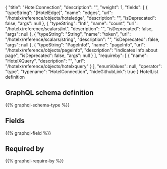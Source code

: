 {
  "title": "HotelConnection",
  "description": "",
  "weight": 1,
  "fields": [
    {
      "typeString": "[HotelEdge]",
      "name": "edges",
      "url": "/hotelx/reference/objects/hoteledge",
      "description": "",
      "isDeprecated": false,
      "args": null
    },
    {
      "typeString": "Int!",
      "name": "count",
      "url": "/hotelx/reference/scalars/int",
      "description": "",
      "isDeprecated": false,
      "args": null
    },
    {
      "typeString": "String",
      "name": "token",
      "url": "/hotelx/reference/scalars/string",
      "description": "",
      "isDeprecated": false,
      "args": null
    },
    {
      "typeString": "PageInfo!",
      "name": "pageInfo",
      "url": "/hotelx/reference/objects/pageinfo",
      "description": "Indicates info about page",
      "isDeprecated": false,
      "args": null
    }
  ],
  "requireby": [
    {
      "name": "HotelXQuery",
      "description": "",
      "url": "/hotelx/reference/objects/hotelxquery"
    }
  ],
  "enumValues": null,
  "operator": "type",
  "typename": "HotelConnection",
  "hideGithubLink": true
}
HotelList definition
## GraphQL schema definition

{{% graphql-schema-type %}}

## Fields

{{% graphql-field %}}

## Required by

{{% graphql-require-by %}}

